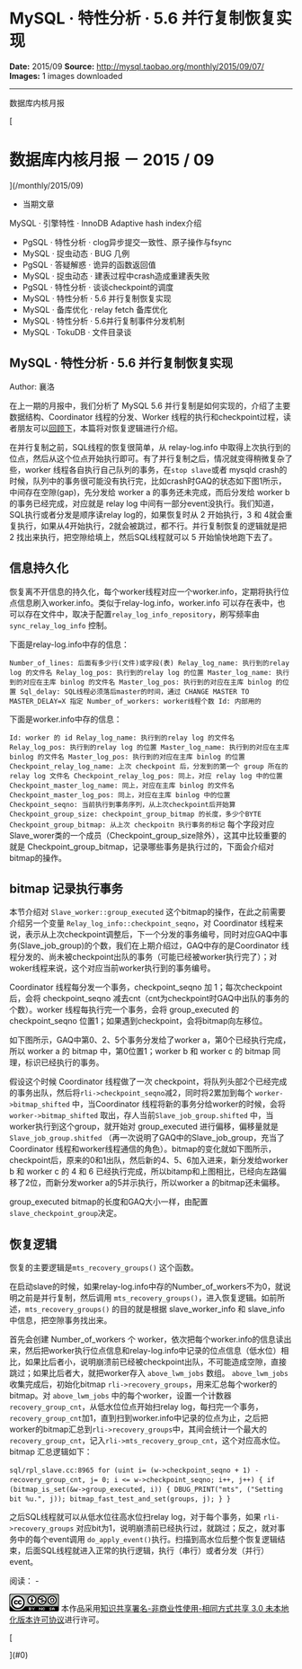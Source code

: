 # MySQL · 特性分析 · 5.6 并行复制恢复实现

**Date:** 2015/09
**Source:** http://mysql.taobao.org/monthly/2015/09/07/
**Images:** 1 images downloaded

---

数据库内核月报

 [
 # 数据库内核月报 － 2015 / 09
 ](/monthly/2015/09)

 * 当期文章

 MySQL · 引擎特性 · InnoDB Adaptive hash index介绍
* PgSQL · 特性分析 · clog异步提交一致性、原子操作与fsync
* MySQL · 捉虫动态 · BUG 几例
* PgSQL · 答疑解惑 · 诡异的函数返回值
* MySQL · 捉虫动态 · 建表过程中crash造成重建表失败
* PgSQL · 特性分析 · 谈谈checkpoint的调度
* MySQL · 特性分析 · 5.6 并行复制恢复实现
* MySQL · 备库优化 · relay fetch 备库优化
* MySQL · 特性分析 · 5.6并行复制事件分发机制
* MySQL · TokuDB · 文件目录谈

 ## MySQL · 特性分析 · 5.6 并行复制恢复实现 
 Author: 襄洛 

 在上一期的月报中，我们分析了 MySQL 5.6 并行复制是如何实现的，介绍了主要数据结构、Coordinator 线程的分发、Worker 线程的执行和checkpoint过程，读者朋友可以[回顾下](http://mysql.taobao.org/monthly/2015/08/09/)，本篇将对恢复逻辑进行介绍。

在并行复制之前，SQL线程的恢复很简单，从 relay-log.info 中取得上次执行到的位点，然后从这个位点开始执行即可。有了并行复制之后，情况就变得稍微复杂了些，worker 线程各自执行自己队列的事务，在`stop slave`或者 mysqld crash的时候，队列中的事务很可能没有执行完，比如crash时GAQ的状态如下图1所示，中间存在空隙(gap)，先分发给 worker a 的事务还未完成，而后分发给 worker b 的事务已经完成，对应就是 relay log 中间有一部分event没执行。我们知道，SQL执行或者分发是顺序读relay log的，如果恢复时从 2 开始执行，3 和 4就会重复执行，如果从4开始执行，2就会被跳过，都不行。并行复制恢复的逻辑就是把 2 找出来执行，把空隙给填上，然后SQL线程就可以 5 开始愉快地跑下去了。

## 信息持久化

恢复离不开信息的持久化，每个worker线程对应一个worker.info，定期将执行位点信息刷入worker.info。类似于relay-log.info，worker.info 可以存在表中，也可以存在文件中，取决于配置`relay_log_info_repository`，刷写频率由 `sync_relay_log_info` 控制。

下面是relay-log.info中存的信息：

` Number_of_lines: 后面有多少行(文件)或字段(表)
 Relay_log_name: 执行到的relay log 的文件名
 Relay_log_pos: 执行到的relay log 的位置
 Master_log_name: 执行到的对应在主库 binlog 的文件名
 Master_log_pos: 执行到的对应在主库 binlog 的位置
 Sql_delay: SQL线程必须落后master的时间，通过 CHANGE MASTER TO MASTER_DELAY=X 指定
Number_of_workers: worker线程个数
 Id: 内部用的
`

下面是worker.info中存的信息：

` Id: worker 的 id
 Relay_log_name: 执行到的relay log 的文件名
 Relay_log_pos: 执行到的relay log 的位置
 Master_log_name: 执行到的对应在主库 binlog 的文件名
 Master_log_pos: 执行到的对应在主库 binlog 的位置
 Checkpoint_relay_log_name: 上次 checkpoint 后，分发到的第一个 group 所在的 relay log 文件名
 Checkpoint_relay_log_pos: 同上，对应 relay log 中的位置
Checkpoint_master_log_name: 同上，对应在主库 binlog 的文件名
 Checkpoint_master_log_pos: 同上，对应在主库 binlog 中的位置
 Checkpoint_seqno: 当前执行到事务序列，从上次checkpoint后开始算
 Checkpoint_group_size: checkpoint_group_bitmap 的长度，多少个BYTE
 Checkpoint_group_bitmap: 从上次 checkpoitn 执行事务的标记
`
每个字段对应Slave_worer类的一个成员（Checkpoint_group_size除外），这其中比较重要的就是 Checkpoint_group_bitmap，记录哪些事务是执行过的，下面会介绍对bitmap的操作。

## bitmap 记录执行事务

本节介绍对 `Slave_worker::group_executed` 这个bitmap的操作，在此之前需要介绍另一个变量 `Relay_log_info::checkpoint_seqno`，对 Coordinator 线程来说，表示从上次checkpoint调整后，下一个分发的事务编号，同时对应GAQ中事务(Slave_job_group)的个数，我们在上期介绍过，GAQ中存的是Coordinator 线程分发的、尚未被checkpoint出队的事务（可能已经被worker执行完了）；对woker线程来说，这个对应当前worker执行到的事务编号。

Coordinator 线程每分发一个事务，checkpoint_seqno 加 1；每次checkpoint后，会将 checkpoint_seqno 减去cnt（cnt为checkpoint时GAQ中出队的事务的个数）。worker 线程每执行完一个事务，会将 group_executed 的 checkpoint_seqno 位置1；如果遇到checkpoint，会将bitmap向左移位。

如下图所示，GAQ中第0、2、5个事务分发给了worker a，第0个已经执行完成，所以 worker a 的 bitmap 中，第0位置1；worker b 和 worker c 的 bitmap 同理，标识已经执行的事务。

假设这个时候 Coordinator 线程做了一次 checkpoint，将队列头部2个已经完成的事务出队，然后将`rli->checkpoint_seqno`减2，同时将2累加到每个 `worker->bitmap_shifted` 中，当Coordinator 线程将新的事务分给worker的时候，会将 `worker->bitmap_shifted` 取出，存人当前`Slave_job_group.shifted` 中，当worker执行到这个group，就开始对 group_executed 进行偏移，偏移量就是`Slave_job_group.shitfed` （再一次说明了GAQ中的Slave_job_group，充当了Coordinator 线程和worker线程通信的角色）。bitmap的变化就如下图所示，checkpoint后，原来的0和1出队，然后新的4、5、6加入进来，新分发给worker b 和 worker c 的 4 和 6 已经执行完成，所以bitamp和上图相比，已经向左路偏移了2位，而新分发worker a的5并示执行，所以worker a 的bitmap还未偏移。

group_executed bitmap的长度和GAQ大小一样，由配置`slave_checkpoint_group`决定。

## 恢复逻辑

恢复的主要逻辑是`mts_recovery_groups()` 这个函数。

在启动slave的时候，如果relay-log.info中存的Number_of_workers不为0，就说明之前是并行复制，然后调用 `mts_recovery_groups()`，进入恢复逻辑。如前所述，`mts_recovery_groups()` 的目的就是根据 slave_worker_info 和 slave_info 中信息，把空隙事务找出来。

首先会创建 Number_of_workers 个 worker，依次把每个worker.info的信息读出来，然后把worker执行位点信息和relay-log.info中记录的位点信息（低水位）相比，如果比后者小，说明崩溃前已经被checkpoint出队，不可能造成空隙，直接跳过；如果比后者大，就把worker存入 `above_lwm_jobs` 数组。
`above_lwm_jobs`收集完成后，初始化bitmap `rli->recovery_groups`，用来汇总每个worker的bitmap。对 `above_lwm_jobs` 中的每个worker，设置一个计数器`recovery_group_cnt`，从低水位位点开始扫relay log，每扫完一个事务，`recovery_group_cnt`加1，直到扫到worker.info中记录的位点为止，之后把worker的bitmap汇总到`rli->recovery_groups`中，其间会统计一个最大的 `recovery_group_cnt`，记入`rli->mts_recovery_group_cnt`，这个对应高水位。 bitmap 汇总逻辑如下：

`sql/rpl_slave.cc:8965
for (uint i= (w->checkpoint_seqno + 1) - recovery_group_cnt,
 j= 0; i <= w->checkpoint_seqno; i++, j++)
{
 if (bitmap_is_set(&w->group_executed, i))
 {
 DBUG_PRINT("mts", ("Setting bit %u.", j));
 bitmap_fast_test_and_set(groups, j);
 }
}
`

之后SQL线程就可以从低水位往高水位扫relay log，对于每个事务，如果 `rli->recovery_groups` 对应bit为1，说明崩溃前已经执行过，就跳过；反之，就对事务中的每个event调用 `do_apply_event()`执行。扫描到高水位后整个恢复逻辑结束，后面SQL线程就进入正常的执行逻辑，执行（串行）或者分发（并行）event。

 阅读： - 

[![知识共享许可协议](.img/8232d49bd3e9_88x31.png)](http://creativecommons.org/licenses/by-nc-sa/3.0/)
本作品采用[知识共享署名-非商业性使用-相同方式共享 3.0 未本地化版本许可协议](http://creativecommons.org/licenses/by-nc-sa/3.0/)进行许可。

 [

 ](#0)